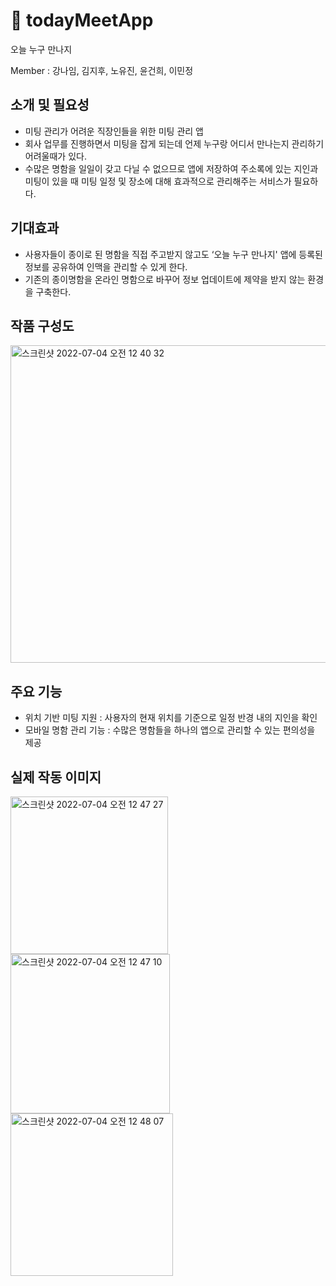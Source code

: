 # 🧐 todayMeetApp
오늘 누구 만나지

Member : 강나임, 김지후, 노유진, 윤건희, 이민정

## 소개 및 필요성
- 미팅 관리가 어려운 직장인들을 위한 미팅 관리 앱
- 회사 업무를 진행하면서 미팅을 잡게 되는데 언제 누구랑 어디서 만나는지 관리하기 어려울때가 있다.
- 수많은 명함을 일일이 갖고 다닐 수 없으므로 앱에 저장하여 주소록에 있는 지인과 미팅이 있을 때 미팅 일정 및 장소에 대해 효과적으로 관리해주는 서비스가 필요하다.

## 기대효과
- 사용자들이 종이로 된 명함을 직접 주고받지 않고도 ‘오늘 누구 만나지' 앱에 등록된 정보를 공유하여 인맥을 관리할 수 있게 한다.
- 기존의 종이명함을 온라인 명함으로 바꾸어 정보 업데이트에 제약을 받지 않는 환경을 구축한다. 

## 작품 구성도
<img width="508" alt="스크린샷 2022-07-04 오전 12 40 32" src="https://user-images.githubusercontent.com/60657536/177046928-24d60092-c658-4e7a-8cd0-ac53875c6c8d.png">

## 주요 기능
- 위치 기반 미팅 지원 : 사용자의 현재 위치를 기준으로 일정 반경 내의 지인을 확인
- 모바일 명함 관리 기능 : 수많은 명함들을 하나의 앱으로 관리할 수 있는 편의성을 제공

## 실제 작동 이미지

<img width="252" alt="스크린샷 2022-07-04 오전 12 47 27" src="https://user-images.githubusercontent.com/60657536/177047201-2ca9e654-4216-42f7-b95b-0615b9c96f12.png"> <img width="255" alt="스크린샷 2022-07-04 오전 12 47 10" src="https://user-images.githubusercontent.com/60657536/177047205-f50ada8b-2f4f-40c3-afdb-060a153db973.png"> <img width="260" alt="스크린샷 2022-07-04 오전 12 48 07" src="https://user-images.githubusercontent.com/60657536/177047270-04c2f16a-3448-4c38-b751-fafcec560b9a.png">
